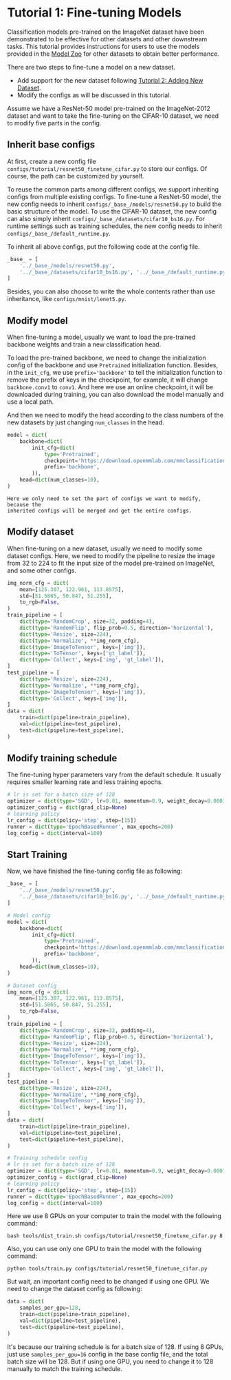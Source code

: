 # Tutorial 1: Fine-tuning Models

Classification models pre-trained on the ImageNet dataset have been demonstrated to be effective for other datasets and other downstream tasks.
This tutorial provides instructions for users to use the models provided in the [Model Zoo](../model_zoo.md) for other datasets to obtain better performance.

There are two steps to fine-tune a model on a new dataset.

- Add support for the new dataset following [Tutorial 2: Adding New Dataset](new_dataset.md).
- Modify the configs as will be discussed in this tutorial.

Assume we have a ResNet-50 model pre-trained on the ImageNet-2012 dataset and want
to take the fine-tuning on the CIFAR-10 dataset, we need to modify five parts in the
config.

## Inherit base configs

At first, create a new config file
`configs/tutorial/resnet50_finetune_cifar.py` to store our configs. Of course,
the path can be customized by yourself.

To reuse the common parts among different configs, we support inheriting
configs from multiple existing configs. To fine-tune a ResNet-50 model, the new
config needs to inherit `configs/_base_/models/resnet50.py` to build the basic
structure of the model. To use the CIFAR-10 dataset, the new config can also
simply inherit `configs/_base_/datasets/cifar10_bs16.py`. For runtime settings such as
training schedules, the new config needs to inherit
`configs/_base_/default_runtime.py`.

To inherit all above configs, put the following code at the config file.

```python
_base_ = [
    '../_base_/models/resnet50.py',
    '../_base_/datasets/cifar10_bs16.py', '../_base_/default_runtime.py'
]
```

Besides, you can also choose to write the whole contents rather than use inheritance, like `configs/mnist/lenet5.py`.

## Modify model

When fine-tuning a model, usually we want to load the pre-trained backbone
weights and train a new classification head.

To load the pre-trained backbone, we need to change the initialization config
of the backbone and use `Pretrained` initialization function. Besides, in the
`init_cfg`, we use `prefix='backbone'` to tell the initialization
function to remove the prefix of keys in the checkpoint, for example, it will
change `backbone.conv1` to `conv1`. And here we use an online checkpoint, it
will be downloaded during training, you can also download the model manually
and use a local path.

And then we need to modify the head according to the class numbers of the new
datasets by just changing `num_classes` in the head.

```python
model = dict(
    backbone=dict(
        init_cfg=dict(
            type='Pretrained',
            checkpoint='https://download.openmmlab.com/mmclassification/v0/resnet/resnet50_8xb32_in1k_20210831-ea4938fc.pth',
            prefix='backbone',
        )),
    head=dict(num_classes=10),
)
```

```{note}
Here we only need to set the part of configs we want to modify, because the
inherited configs will be merged and get the entire configs.
```

## Modify dataset

When fine-tuning on a new dataset, usually we need to modify some dataset
configs. Here, we need to modify the pipeline to resize the image from 32 to
224 to fit the input size of the model pre-trained on ImageNet, and some other
configs.

```python
img_norm_cfg = dict(
    mean=[125.307, 122.961, 113.8575],
    std=[51.5865, 50.847, 51.255],
    to_rgb=False,
)
train_pipeline = [
    dict(type='RandomCrop', size=32, padding=4),
    dict(type='RandomFlip', flip_prob=0.5, direction='horizontal'),
    dict(type='Resize', size=224),
    dict(type='Normalize', **img_norm_cfg),
    dict(type='ImageToTensor', keys=['img']),
    dict(type='ToTensor', keys=['gt_label']),
    dict(type='Collect', keys=['img', 'gt_label']),
]
test_pipeline = [
    dict(type='Resize', size=224),
    dict(type='Normalize', **img_norm_cfg),
    dict(type='ImageToTensor', keys=['img']),
    dict(type='Collect', keys=['img']),
]
data = dict(
    train=dict(pipeline=train_pipeline),
    val=dict(pipeline=test_pipeline),
    test=dict(pipeline=test_pipeline),
)
```

## Modify training schedule

The fine-tuning hyper parameters vary from the default schedule. It usually
requires smaller learning rate and less training epochs.

```python
# lr is set for a batch size of 128
optimizer = dict(type='SGD', lr=0.01, momentum=0.9, weight_decay=0.0001)
optimizer_config = dict(grad_clip=None)
# learning policy
lr_config = dict(policy='step', step=[15])
runner = dict(type='EpochBasedRunner', max_epochs=200)
log_config = dict(interval=100)
```

## Start Training

Now, we have finished the fine-tuning config file as following:

```python
_base_ = [
    '../_base_/models/resnet50.py',
    '../_base_/datasets/cifar10_bs16.py', '../_base_/default_runtime.py'
]

# Model config
model = dict(
    backbone=dict(
        init_cfg=dict(
            type='Pretrained',
            checkpoint='https://download.openmmlab.com/mmclassification/v0/resnet/resnet50_8xb32_in1k_20210831-ea4938fc.pth',
            prefix='backbone',
        )),
    head=dict(num_classes=10),
)

# Dataset config
img_norm_cfg = dict(
    mean=[125.307, 122.961, 113.8575],
    std=[51.5865, 50.847, 51.255],
    to_rgb=False,
)
train_pipeline = [
    dict(type='RandomCrop', size=32, padding=4),
    dict(type='RandomFlip', flip_prob=0.5, direction='horizontal'),
    dict(type='Resize', size=224),
    dict(type='Normalize', **img_norm_cfg),
    dict(type='ImageToTensor', keys=['img']),
    dict(type='ToTensor', keys=['gt_label']),
    dict(type='Collect', keys=['img', 'gt_label']),
]
test_pipeline = [
    dict(type='Resize', size=224),
    dict(type='Normalize', **img_norm_cfg),
    dict(type='ImageToTensor', keys=['img']),
    dict(type='Collect', keys=['img']),
]
data = dict(
    train=dict(pipeline=train_pipeline),
    val=dict(pipeline=test_pipeline),
    test=dict(pipeline=test_pipeline),
)

# Training schedule config
# lr is set for a batch size of 128
optimizer = dict(type='SGD', lr=0.01, momentum=0.9, weight_decay=0.0001)
optimizer_config = dict(grad_clip=None)
# learning policy
lr_config = dict(policy='step', step=[15])
runner = dict(type='EpochBasedRunner', max_epochs=200)
log_config = dict(interval=100)
```

Here we use 8 GPUs on your computer to train the model with the following
command:

```shell
bash tools/dist_train.sh configs/tutorial/resnet50_finetune_cifar.py 8
```

Also, you can use only one GPU to train the model with the following command:

```shell
python tools/train.py configs/tutorial/resnet50_finetune_cifar.py
```

But wait, an important config need to be changed if using one GPU. We need to
change the dataset config as following:

```python
data = dict(
    samples_per_gpu=128,
    train=dict(pipeline=train_pipeline),
    val=dict(pipeline=test_pipeline),
    test=dict(pipeline=test_pipeline),
)
```

It's because our training schedule is for a batch size of 128. If using 8 GPUs,
just use `samples_per_gpu=16` config in the base config file, and the total batch
size will be 128. But if using one GPU, you need to change it to 128 manually to
match the training schedule.
